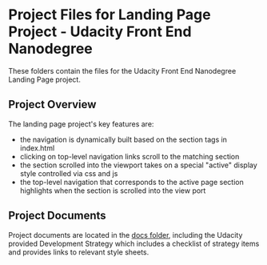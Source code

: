 # Project Files for Landing Page Project - Udacity Front End Nanodegree

These folders contain the files for the Udacity Front End Nanodegree Landing Page project.

## Project Overview
The landing page project's key features are:
- the navigation is dynamically built based on the section tags in index.html
- clicking on top-level navigation links scroll to the matching section
- the section scrolled into the viewport takes on a special "active" display style controlled via css and js
- the top-level navigation that corresponds to the active page section highlights when the section is scrolled into the view port


## Project Documents
 Project documents are located in the [docs folder](/docs), including the Udacity provided Development Strategy which includes a checklist of strategy items and provides links to relevant style sheets.
